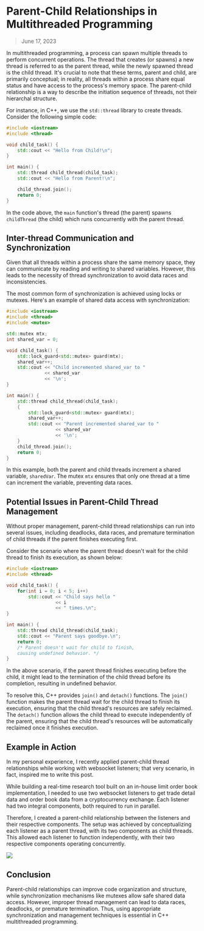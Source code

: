 # Parent-Child Relationships in Multithreaded Programming

> June 17, 2023

In multithreaded programming, a process can spawn multiple threads to perform concurrent operations. The thread that creates (or spawns) a new thread is referred to as the parent thread, while the newly spawned thread is the child thread. It's crucial to note that these terms, parent and child, are primarily conceptual; in reality, all threads within a process share equal status and have access to the process's memory space. The parent-child relationship is a way to describe the initiation sequence of threads, not their hierarchal structure.

For instance, in C++, we use the `std::thread` library to create threads. Consider the following simple code:

```cpp
#include <iostream>
#include <thread>

void child_task() {
    std::cout << "Hello from Child!\n";
}

int main() {
    std::thread child_thread(child_task);
    std::cout << "Hello from Parent!\n";

    child_thread.join();
    return 0;
}
```

In the code above, the `main` function's thread (the parent) spawns `childThread` (the child) which runs concurrently with the parent thread.

## Inter-thread Communication and Synchronization

Given that all threads within a process share the same memory space, they can communicate by reading and writing to shared variables. However, this leads to the necessity of thread synchronization to avoid data races and inconsistencies.

The most common form of synchronization is achieved using locks or mutexes. Here's an example of shared data access with synchronization:

```cpp
#include <iostream>
#include <thread>
#include <mutex>

std::mutex mtx;
int shared_var = 0;

void child_task() {
    std::lock_guard<std::mutex> guard(mtx);
    shared_var++;
    std::cout << "Child incremented shared_var to "
              << shared_var
              << '\n';
}

int main() {
    std::thread child_thread(child_task);
    {
        std::lock_guard<std::mutex> guard(mtx);
        shared_var++;
        std::cout << "Parent incremented shared_var to "
                  << shared_var
                  << '\n';
    }
    child_thread.join();
    return 0;
}
```

In this example, both the parent and child threads increment a shared variable, `sharedVar`. The mutex `mtx` ensures that only one thread at a time can increment the variable, preventing data races.

## Potential Issues in Parent-Child Thread Management

Without proper management, parent-child thread relationships can run into several issues, including deadlocks, data races, and premature termination of child threads if the parent finishes executing first.

Consider the scenario where the parent thread doesn't wait for the child thread to finish its execution, as shown below:

```cpp
#include <iostream>
#include <thread>

void child_task() {
    for(int i = 0; i < 5; i++)
        std::cout << "Child says hello "
                  << i
                  << " times.\n";
}

int main() {
    std::thread child_thread(child_task);
    std::cout << "Parent says goodbye.\n";
    return 0;
    /* Parent doesn't wait for child to finish,
    causing undefined behavior. */
}
```

In the above scenario, if the parent thread finishes executing before the child, it might lead to the termination of the child thread before its completion, resulting in undefined behavior.

To resolve this, C++ provides `join()` and `detach()` functions. The `join()` function makes the parent thread wait for the child thread to finish its execution, ensuring that the child thread's resources are safely reclaimed. The `detach()` function allows the child thread to execute independently of the parent, ensuring that the child thread's resources will be automatically reclaimed once it finishes execution.

## Example in Action

In my personal experience, I recently applied parent-child thread relationships while working with websocket listeners; that very scenario, in fact, inspired me to write this post.

While building a real-time research tool built on an in-house limit order book implementation, I needed to use two websocket listeners to get trade detail data and order book data from a cryptocurrency exchange. Each listener had two integral components, both required to run in parallel.

Therefore, I created a parent-child relationship between the listeners and their respective components. The setup was achieved by conceptualizing each listener as a parent thread, with its two components as child threads. This allowed each listener to function independently, with their two respective components operating concurrently.

[![](https://mermaid.ink/img/pako:eNqNUk1Pg0AQ_SuTNTGatDHSExxMwGovNj1Q7cH1MGGnsCksze5yqE3_u8tHCTTWeGNn3nsz7zFHlpSCWMBSjfsM1hFXAJv48ZOzlRako7LcwZs0lhRpWGeaUHD2BdMpDBFztMiZqz7BKmpRI4We2Mn_wY9nLbheIZ51TOioZ_GW_74XaMn0g4cjO0Kv1jJiW-qe0LisK5gS3IWb2KHv-x0911yi3pG96n-tUdBDRMZCJAWgEhCakZlQYX4w0vSRvBLaStOiTXucivdf1bMpbxSR1wmNZ7aaTe27dx7Wm-jhKrfwHH_AonaJVpbqIj7vt_i86_EZe8ip-dFbmefBje8nie8PO95Fh01YQbpAKdwxHmskZzajgjgL3Gcu08xyxtXJAbGyZXxQCQusrmjCquYO5hLdERfj4ouQbkMWbDE3rkjNc9mefFKqrUzZ6QcBwvRt?type=png)](https://mermaid.live/edit#pako:eNqNUk1Pg0AQ_SuTNTGatDHSExxMwGovNj1Q7cH1MGGnsCksze5yqE3_u8tHCTTWeGNn3nsz7zFHlpSCWMBSjfsM1hFXAJv48ZOzlRako7LcwZs0lhRpWGeaUHD2BdMpDBFztMiZqz7BKmpRI4We2Mn_wY9nLbheIZ51TOioZ_GW_74XaMn0g4cjO0Kv1jJiW-qe0LisK5gS3IWb2KHv-x0911yi3pG96n-tUdBDRMZCJAWgEhCakZlQYX4w0vSRvBLaStOiTXucivdf1bMpbxSR1wmNZ7aaTe27dx7Wm-jhKrfwHH_AonaJVpbqIj7vt_i86_EZe8ip-dFbmefBje8nie8PO95Fh01YQbpAKdwxHmskZzajgjgL3Gcu08xyxtXJAbGyZXxQCQusrmjCquYO5hLdERfj4ouQbkMWbDE3rkjNc9mefFKqrUzZ6QcBwvRt)

## Conclusion

Parent-child relationships can improve code organization and structure, while synchronization mechanisms like mutexes allow safe shared data access. However, improper thread management can lead to data races, deadlocks, or premature termination. Thus, using appropriate synchronization and management techniques is essential in C++ multithreaded programming.
